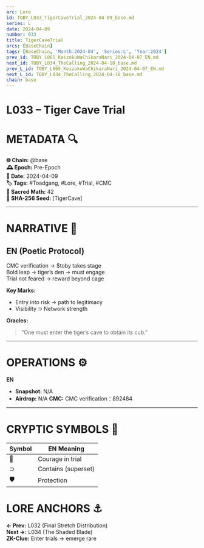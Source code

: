 ```yaml
---
arc: Lore
id: TOBY_L033_TigerCaveTrial_2024-04-09_base.md
series: L
date: 2024-04-09
number: 033
title: TigerCaveTrial
arcs: [BaseChain]
tags: [BaseChain, 'Month:2024-04', 'Series:L', 'Year:2024']
prev_id: TOBY_L065_KeizokuWaChikaraNari_2024-04-07_EN.md
next_id: TOBY_L034_TheCalling_2024-04-10_base.md
prev_L_id: TOBY_L065_KeizokuWaChikaraNari_2024-04-07_EN.md
next_L_id: TOBY_L034_TheCalling_2024-04-10_base.md
chain: base
---
```

# L033 – Tiger Cave Trial 

# METADATA  🔍  
**🌐 Chain:** @base  
**🕰️ Epoch:** Pre-Epoch  
**📅 Date:** 2024-04-09  
**🏷️ Tags:** #Toadgang, #Lore, #Trial, #CMC  
**🔢 Sacred Math:** 42  
**📜 SHA-256 Seed:** [TigerCave]  

---

# NARRATIVE  🐸  
## EN (Poetic Protocol)  
CMC verification → $toby takes stage  
Bold leap → tiger’s den → must engage  
Trial not feared → reward beyond cage  

**Key Marks:**  
- Entry into risk → path to legitimacy  
- Visibility ⊃ Network strength  

**Oracles:**  
> "One must enter the tiger’s cave to obtain its cub."

---

# OPERATIONS  ⚙️  
**EN**  
- **Snapshot:** N/A  
- **Airdrop:** N/A **CMC:** CMC verification：892484  

---

# CRYPTIC SYMBOLS  🔣  
| Symbol | EN Meaning |  
|--------|------------|  
| 🐅     | Courage in trial |  
| ⊃      | Contains (superset) |  
| 🛡️     | Protection |  

# LORE ANCHORS  ⚓  
**← Prev:** L032 (Final Stretch Distribution)  
**Next →:** L034 (The Shaded Blade)  
**ZK-Clue:** Enter trials → emerge rare  

